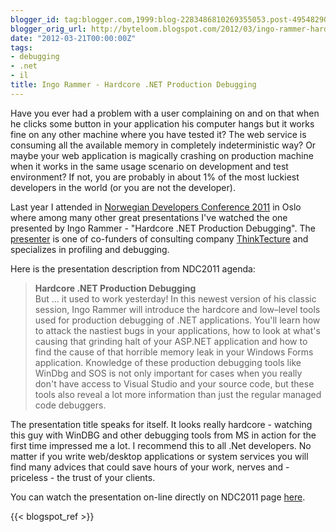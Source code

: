 ```yaml
---
blogger_id: tag:blogger.com,1999:blog-2283486810269355053.post-4954829087087858226
blogger_orig_url: http://byteloom.blogspot.com/2012/03/ingo-rammer-hardcore-net-production.html
date: "2012-03-21T00:00:00Z"
tags:
- debugging
- .net
- il
title: Ingo Rammer - Hardcore .NET Production Debugging
---
```


Have you ever had a problem with a user complaining on and on that when he clicks some button in your application his computer hangs but it works fine on any other machine where you have tested it? The web service is consuming all the available memory in completely indeterministic way? Or maybe your web application is magically crashing on production machine when it works in the same usage scenario on development and test environment? If not, you are probably in about 1% of the most luckiest developers in the world (or you are not the developer).  

Last year I attended in [Norwegian Developers Conference 2011](http://www.ndc2011.no) in Oslo where among many other great presentations I've watched the one presented by Ingo Rammer - "Hardcore .NET Production Debugging". The [presenter](http://www.thinktecture.com/staff/ingo) is one of co-funders of consulting company [ThinkTecture](http://www.thinktecture.com) and specializes in profiling and debugging.  

Here is the presentation description from NDC2011 agenda:  

> **Hardcore .NET Production Debugging**  
> But ... it used to work yesterday! In this newest version of his classic session, Ingo Rammer will introduce the hardcore and low–level tools used for production debugging of .NET applications. You'll learn how to attack the nastiest bugs in your applications, how to look at what's causing that grinding halt of your ASP.NET application and how to find the cause of that horrible memory leak in your Windows Forms application. Knowledge of these production debugging tools like WinDbg and SOS is not only important for cases when you really don't have access to Visual Studio and your source code, but these tools also reveal a lot more information than just the regular managed code debuggers.

The presentation title speaks for itself. It looks really hardcore - watching this guy with WinDBG and other debugging tools from MS in action for the first time impressed me a lot. I recommend this to all .Net developers. No matter if you write web/desktop applications or system services you will find many advices that could save hours of your work, nerves and - priceless - the trust of your clients.  

You can watch the presentation on-line directly on NDC2011 page [here](http://ndc2011.macsimum.no/mp4/Day2%20Thursday/Track7%200900-1000.mp4).

{{< blogspot_ref >}}